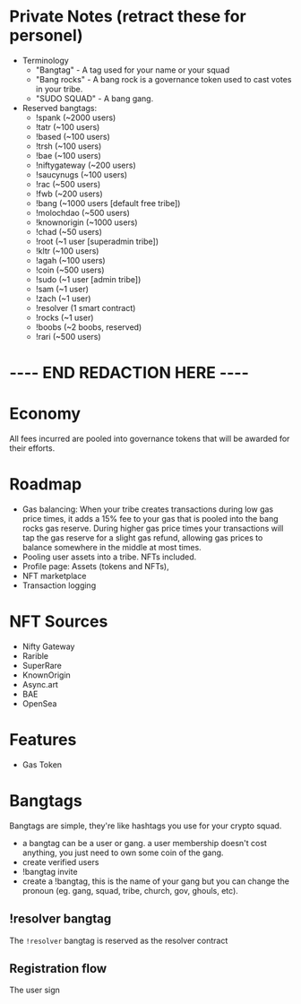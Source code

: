 
# Private Notes (retract these for personel)

- Terminology
  - "Bangtag" - A tag used for your name or your squad
  - "Bang rocks" - A bang rock is a governance token used to cast votes in your tribe.
  - "SUDO SQUAD" - A bang gang.
- Reserved bangtags:
  - !spank (~2000 users)
  - !tatr (~100 users)
  - !based (~100 users)
  - !trsh (~100 users)
  - !bae (~100 users)
  - !niftygateway (~200 users)
  - !saucynugs (~100 users)
  - !rac (~500 users)
  - !fwb (~200 users)
  - !bang (~1000 users [default free tribe])
  - !molochdao (~500 users)
  - !knownorigin (~1000 users)
  - !chad (~50 users)
  - !root (~1 user [superadmin tribe])
  - !kltr (~100 users)
  - !agah (~100 users)
  - !coin (~500 users)
  - !sudo (~1 user [admin tribe])
  - !sam (~1 user)
  - !zach (~1 user)
  - !resolver (1 smart contract)
  - !rocks (~1 user)
  - !boobs (~2 boobs, reserved)
  - !rari (~500 users)

# ---- END REDACTION HERE ----

# Economy

All fees incurred are pooled into governance tokens that will be awarded for their efforts.

# Roadmap
  - Gas balancing: When your tribe creates transactions during low gas price
    times, it adds a 15% fee to your gas that is pooled into the bang rocks gas reserve.
    During higher gas price times your transactions will tap the gas reserve for a slight gas refund, allowing gas prices to balance somewhere in the middle at most times.
  - Pooling user assets into a tribe. NFTs included.
  - Profile page: Assets (tokens and NFTs), 
  - NFT marketplace
  - Transaction logging

# NFT Sources
  - Nifty Gateway
  - Rarible
  - SuperRare
  - KnownOrigin
  - Async.art
  - BAE
  - OpenSea

# Features
  - Gas Token

# Bangtags

Bangtags are simple, they're like hashtags you use for your crypto squad.

- a bangtag can be a user or gang. a user membership doesn't cost anything, you just need to own some coin of the gang.
- create verified users
- !bangtag invite
- create a !bangtag, this is the name of your gang but you can change the pronoun (eg. gang, squad, tribe, church, gov, ghouls, etc).

## !resolver bangtag

The `!resolver` bangtag is reserved as the resolver contract

## Registration flow

The user sign